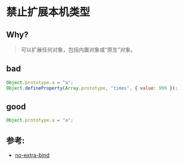 # 禁止扩展本机类型

## Why?

> 可以扩展任何对象，包括内置对象或“原生”对象。

## bad

```js
Object.prototype.a = "a";
Object.defineProperty(Array.prototype, "times", { value: 999 });
```

## good

```js
Object.prototype.a = "a";
```

## 参考:

- [no-extra-bind](https://eslint.org/docs/rules/no-extra-bind)
